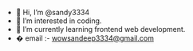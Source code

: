 - 👋 Hi, I’m @sandy3334
- 👀 I’m interested in coding.
- 🌱 I’m currently learning frontend web development.
- � email :- wowsandeep3334@gmail.com

<!---
sandy3334/sandy3334 is a ✨ special ✨ repository because its `README.md` (this file) appears on your GitHub profile.
You can click the Preview link to take a look at your changes.
--->
